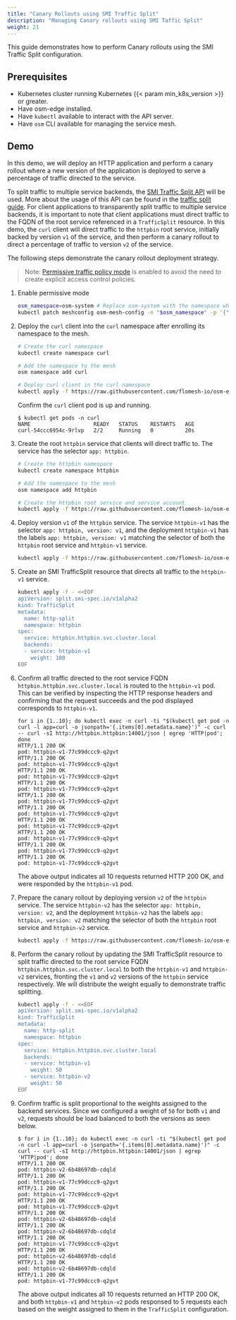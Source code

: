 ```yaml
---
title: "Canary Rollouts using SMI Traffic Split"
description: "Managing Canary rollouts using SMI Taffic Split"
weight: 21
---
```


This guide demonstrates how to perform Canary rollouts using the SMI Traffic Split configuration.


## Prerequisites

- Kubernetes cluster running Kubernetes {{< param min_k8s_version >}} or greater.
- Have osm-edge installed.
- Have `kubectl` available to interact with the API server.
- Have `osm` CLI available for managing the service mesh.


## Demo

In this demo, we will deploy an HTTP application and perform a canary rollout where a new version of the application is deployed to serve a percentage of traffic directed to the service.

To split traffic to multiple service backends, the [SMI Traffic Split API](https://github.com/servicemeshinterface/smi-spec/blob/main/apis/traffic-split/v1alpha2/traffic-split.md) will be used. More about the usage of this API can be found in the [traffic split guide](/docs/guides/traffic_management/traffic_split). For client applications to transparently split traffic to multiple service backends, it is important to note that client applications must direct traffic to the FQDN of the root service referenced in a `TrafficSplit` resource. In this demo, the `curl` client will direct traffic to the `httpbin` root service, initially backed by version `v1` of the service, and then perform a canary rollout to direct a percentage of traffic to version `v2` of the service.

The following steps demonstrate the canary rollout deployment strategy.
> Note: [Permissive traffic policy mode](/docs/guides/traffic_management/permissive_mode) is enabled to avoid the need to create explicit access control policies.

1. Enable permissive mode

    ```bash
    osm_namespace=osm-system # Replace osm-system with the namespace where osm-edge is installed
    kubectl patch meshconfig osm-mesh-config -n "$osm_namespace" -p '{"spec":{"traffic":{"enablePermissiveTrafficPolicyMode":true}}}'  --type=merge
    ```

1. Deploy the `curl` client into the `curl` namespace after enrolling its namespace to the mesh.

    ```bash
    # Create the curl namespace
    kubectl create namespace curl

    # Add the namespace to the mesh
    osm namespace add curl

    # Deploy curl client in the curl namespace
    kubectl apply -f https://raw.githubusercontent.com/flomesh-io/osm-edge-docs/{{< param osm_branch >}}/manifests/samples/curl/curl.yaml -n curl
    ```

    Confirm the `curl` client pod is up and running.
    ```console
    $ kubectl get pods -n curl
    NAME                    READY   STATUS    RESTARTS   AGE
    curl-54ccc6954c-9rlvp   2/2     Running   0          20s
    ```

1. Create the root `httpbin` service that clients will direct traffic to. The service has the selector `app: httpbin`.

    ```bash
    # Create the httpbin namespace
    kubectl create namespace httpbin

    # Add the namespace to the mesh
    osm namespace add httpbin

    # Create the httpbin root service and service account
    kubectl apply -f https://raw.githubusercontent.com/flomesh-io/osm-edge-docs/{{< param osm_branch >}}/manifests/samples/canary/httpbin.yaml -n httpbin
    ```

1. Deploy version `v1` of the `httpbin` service. The service `httpbin-v1` has the selector `app: httpbin, version: v1`, and the deployment `httpbin-v1` has the labels `app: httpbin, version: v1` matching the selector of both the `httpbin` root service and `httpbin-v1` service.

    ```bash
    kubectl apply -f https://raw.githubusercontent.com/flomesh-io/osm-edge-docs/{{< param osm_branch >}}/manifests/samples/canary/httpbin-v1.yaml -n httpbin
    ```

1. Create an SMI TrafficSplit resource that directs all traffic to the `httpbin-v1` service.

    ```bash
    kubectl apply -f - <<EOF
    apiVersion: split.smi-spec.io/v1alpha2
    kind: TrafficSplit
    metadata:
      name: http-split
      namespace: httpbin
    spec:
      service: httpbin.httpbin.svc.cluster.local
      backends:
      - service: httpbin-v1
        weight: 100
    EOF
    ```

1. Confirm all traffic directed to the root service FQDN `httpbin.httpbin.svc.cluster.local` is routed to the `httpbin-v1` pod. This can be verified by inspecting the HTTP response headers and confirming that the request succeeds and the pod displayed corresponds to `httpbin-v1`.

    ```console
    for i in {1..10}; do kubectl exec -n curl -ti "$(kubectl get pod -n curl -l app=curl -o jsonpath='{.items[0].metadata.name}')" -c curl -- curl -sI http://httpbin.httpbin:14001/json | egrep 'HTTP|pod'; done
    HTTP/1.1 200 OK
    pod: httpbin-v1-77c99dccc9-q2gvt
    HTTP/1.1 200 OK
    pod: httpbin-v1-77c99dccc9-q2gvt
    HTTP/1.1 200 OK
    pod: httpbin-v1-77c99dccc9-q2gvt
    HTTP/1.1 200 OK
    pod: httpbin-v1-77c99dccc9-q2gvt
    HTTP/1.1 200 OK
    pod: httpbin-v1-77c99dccc9-q2gvt
    HTTP/1.1 200 OK
    pod: httpbin-v1-77c99dccc9-q2gvt
    HTTP/1.1 200 OK
    pod: httpbin-v1-77c99dccc9-q2gvt
    HTTP/1.1 200 OK
    pod: httpbin-v1-77c99dccc9-q2gvt
    HTTP/1.1 200 OK
    pod: httpbin-v1-77c99dccc9-q2gvt
    HTTP/1.1 200 OK
    pod: httpbin-v1-77c99dccc9-q2gvt
    ```

    The above output indicates all 10 requests returned HTTP 200 OK, and were responded by the `httpbin-v1` pod.

1. Prepare the canary rollout by deploying version `v2` of the `httpbin` service. The service `httpbin-v2` has the selector `app: httpbin, version: v2`, and the deployment `httpbin-v2` has the labels `app: httpbin, version: v2` matching the selector of both the `httpbin` root service and `httpbin-v2` service.

    ```bash
    kubectl apply -f https://raw.githubusercontent.com/flomesh-io/osm-edge-docs/{{< param osm_branch >}}/manifests/samples/canary/httpbin-v2.yaml -n httpbin
    ```

1. Perform the canary rollout by updating the SMI TrafficSplit resource to split traffic directed to the root service FQDN `httpbin.httpbin.svc.cluster.local` to both the `httpbin-v1` and `httpbin-v2` services, fronting the `v1` and `v2` versions of the `httpbin` service respectively. We will distribute the weight equally to demonstrate traffic splitting.

    ```bash
    kubectl apply -f - <<EOF
    apiVersion: split.smi-spec.io/v1alpha2
    kind: TrafficSplit
    metadata:
      name: http-split
      namespace: httpbin
    spec:
      service: httpbin.httpbin.svc.cluster.local
      backends:
      - service: httpbin-v1
        weight: 50
      - service: httpbin-v2
        weight: 50
    EOF
    ```

1. Confirm traffic is split proportional to the weights assigned to the backend services. Since we configured a weight of `50` for both `v1` and `v2`, requests should be load balanced to both the versions as seen below.

    ```console
    $ for i in {1..10}; do kubectl exec -n curl -ti "$(kubectl get pod -n curl -l app=curl -o jsonpath='{.items[0].metadata.name}')" -c curl -- curl -sI http://httpbin.httpbin:14001/json | egrep 'HTTP|pod'; done
    HTTP/1.1 200 OK
    pod: httpbin-v2-6b48697db-cdqld
    HTTP/1.1 200 OK
    pod: httpbin-v1-77c99dccc9-q2gvt
    HTTP/1.1 200 OK
    pod: httpbin-v1-77c99dccc9-q2gvt
    HTTP/1.1 200 OK
    pod: httpbin-v1-77c99dccc9-q2gvt
    HTTP/1.1 200 OK
    pod: httpbin-v2-6b48697db-cdqld
    HTTP/1.1 200 OK
    pod: httpbin-v2-6b48697db-cdqld
    HTTP/1.1 200 OK
    pod: httpbin-v1-77c99dccc9-q2gvt
    HTTP/1.1 200 OK
    pod: httpbin-v2-6b48697db-cdqld
    HTTP/1.1 200 OK
    pod: httpbin-v2-6b48697db-cdqld
    HTTP/1.1 200 OK
    pod: httpbin-v1-77c99dccc9-q2gvt
    ```

    The above output indicates all 10 requests returned an HTTP 200 OK, and both `httpbin-v1` and `httpbin-v2` pods responsed to 5 requests each based on the weight assigned to them in the `TrafficSplit` configuration.